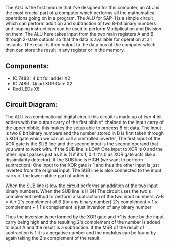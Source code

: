 

The ALU is the first module that I've designed for this computer, an ALU is the most crucial part of a computer which performs all the mathematical operations going on in a program. The ALU for SAP-1 is a simple circuit which can perform addition and subtraction of two 8-bit binary numbers and looping instructions can be used to perform Multiplication and Division on them. The ALU here takes input from the two main registers A and B through 2-state outputs so that the data is available for operation at all instants. The result is then output to the data bus of the computer which then can store the result in any register or in the memory.

## Components:
- IC 7483 : 4 bit full adder X2
- IC 7486 : Quad XOR Gate X2
- Red LEDs X8


## Circuit Diagram:
The ALU is a combinational digital circuit this circuit is made up of two 4 bit adders with the output carry of the first nibble* chained to the input carry of the upper nibble, this makes the setup able to process 8 bit data.
The input is two 8 bit binary numbers and the number stored in B is first taken through a XOR gate which we can all call a controlled inverter, The first input of the XOR gate is the SUB line and the second input is the second operand that you want to work with. 
If the SUB line is LOW:
	 One input to XOR is 0 and the other input passes just as it is (1 if it's 1, 0 if it's 0 as XOR gate acts like a dissimilarity detector).
If the SUB line is HIGH (we want to perform subtraction):
	 One input to the XOR gate is 1 and thus the other input is just inverted from the original input. 
The SUB line is also connected to the input carry of the lower nibble part of adder ic 

When the SUB line is low the circuit performs an addition of the two input binary numbers.
When the SUB line is HIGH The circuit uses the two's complement method to perform a subtraction of the two input  numbers. 
	A-B = A + 2's complement of B (for any binary number)
	 2's complement = 1's complement + 1
	 1's complement is just inversion of any binary number 

Thus the inversion is performed by the XOR gate and +1 is done by the input carry being high and the resulting 2's complement of the number is added to input A and the result is a subtraction.
If the MSB of the result of subtraction is 1 it is a negative number and the modulus can be found by again taking the 2's complement of the result.